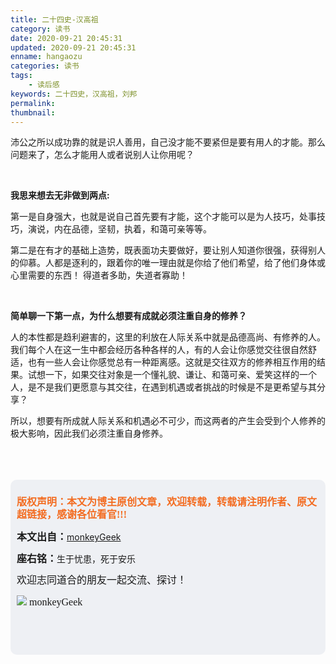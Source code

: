 ```yaml
---
title: 二十四史-汉高祖
category: 读书
date: 2020-09-21 20:45:31
updated: 2020-09-21 20:45:31
enname: hangaozu
categories: 读书
tags:
	- 读后感
keywords: 二十四史，汉高祖，刘邦
permalink:
thumbnail:
---
```


沛公之所以成功靠的就是识人善用，自己没才能不要紧但是要有用人的才能。<!--more-->那么问题来了，怎么才能用人或者说别人让你用呢？

</br>

**我思来想去无非做到两点:**

第一是自身强大，也就是说自己首先要有才能，这个才能可以是为人技巧，处事技巧，演说，内在品德，坚韧，执着，和蔼可亲等等。

第二是在有才的基础上造势，既表面功夫要做好，要让别人知道你很强，获得别人的仰慕。人都是逐利的，跟着你的唯一理由就是你给了他们希望，给了他们身体或心里需要的东西！
得道者多助，失道者寡助！

</br>

**简单聊一下第一点，为什么想要有成就必须注重自身的修养？**

人的本性都是趋利避害的，这里的利放在人际关系中就是品德高尚、有修养的人。我们每个人在这一生中都会经历各种各样的人，有的人会让你感觉交往很自然舒适，也有一些人会让你感觉总有一种距离感。这就是交往双方的修养相互作用的结果。试想一下，如果交往对象是一个懂礼貌、谦让、和蔼可亲、爱笑这样的一个人，是不是我们更愿意与其交往，在遇到机遇或者挑战的时候是不是更希望与其分享？

所以，想要有所成就人际关系和机遇必不可少，而这两者的产生会受到个人修养的极大影响，因此我们必须注重自身修养。

</br>

</br>

</br>

<script>
var _hmt = _hmt || [];
(function() {
  var hm = document.createElement("script");
  hm.src = "https://hm.baidu.com/hm.js?2f798e6b269c8a40f12bef25d7f1876d";
  var s = document.getElementsByTagName("script")[0]; 
  s.parentNode.insertBefore(hm, s);
})();
</script>

<div style="height:260px; background-color:rgb(238,240,244); padding:10px;border-radius:10px;">
    <p style="color:#f36c21;font:bold 16px/20px 'kaiTi';">
      版权声明：本文为博主原创文章，欢迎转载，转载请注明作者、原文超链接，感谢各位看官!!!
    </p>
    <p>
      <span style="font:bold 16px/20px 'kaiTi';">本文出自：</span><a href="https://monkeyGeek369.github.io">monkeyGeek</a> 
    </p>
    <p>
      <span style="font:bold 16px/20px 'kaiTi';">座右铭：</span><span>生于忧患，死于安乐</span> 
    </p>
    <p>
      <span style="font:16px/20px 'kaiTi';">欢迎志同道合的朋友一起交流、探讨！</span> 
    </p>
    <img style="height:auto; width:auto;flot:left;" src="../../../../image/monkey64.png" /><span style="font:16px/20px 'kaiTi';flot:left;">   monkeyGeek</span>


